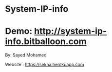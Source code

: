 # System-IP-info

# Demo: http://system-ip-info.bitballoon.com

 
 By: Sayed Mohamed

 Website : https://sekaa.herokuapp.com
